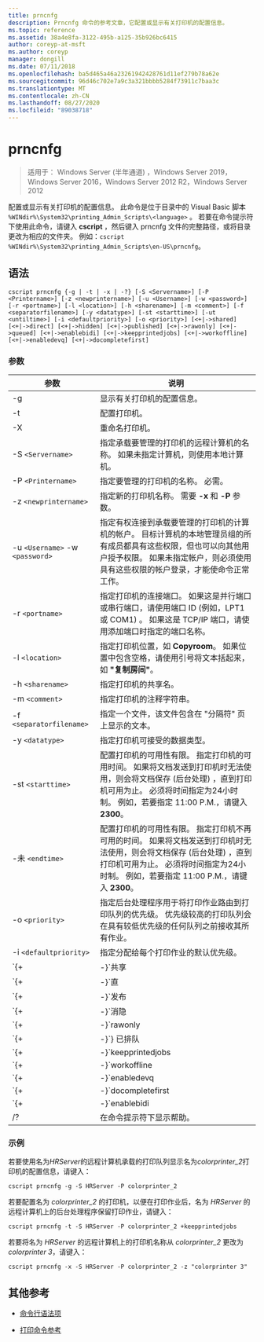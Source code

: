 ```yaml
---
title: prncnfg
description: Prncnfg 命令的参考文章，它配置或显示有关打印机的配置信息。
ms.topic: reference
ms.assetid: 38a4e8fa-3122-495b-a125-35b926bc6415
author: coreyp-at-msft
ms.author: coreyp
manager: dongill
ms.date: 07/11/2018
ms.openlocfilehash: ba5d465a46a23261942428761d11ef279b78a62e
ms.sourcegitcommit: 96d46c702e7a9c3a321bbbb5284f73911c7baa3c
ms.translationtype: MT
ms.contentlocale: zh-CN
ms.lasthandoff: 08/27/2020
ms.locfileid: "89038718"
---
```

# <a name="prncnfg"></a>prncnfg

> 适用于： Windows Server (半年通道) ，Windows Server 2019，Windows Server 2016，Windows Server 2012 R2，Windows Server 2012

配置或显示有关打印机的配置信息。 此命令是位于目录中的 Visual Basic 脚本 `%WINdir%\System32\printing_Admin_Scripts\<language>` 。 若要在命令提示符下使用此命令，请键入 **cscript** ，然后键入 prncnfg 文件的完整路径，或将目录更改为相应的文件夹。 例如：`cscript %WINdir%\System32\printing_Admin_Scripts\en-US\prncnfg`。

## <a name="syntax"></a>语法

```
cscript prncnfg {-g | -t | -x | -?} [-S <Servername>] [-P <Printername>] [-z <newprintername>] [-u <Username>] [-w <password>] [-r <portname>] [-l <location>] [-h <sharename>] [-m <comment>] [-f <separatorfilename>] [-y <datatype>] [-st <starttime>] [-ut <untiltime>] [-i <defaultpriority>] [-o <priority>] [<+|->shared] [<+|->direct] [<+|->hidden] [<+|->published] [<+|->rawonly] [<+|->queued] [<+|->enablebidi] [<+|->keepprintedjobs] [<+|->workoffline] [<+|->enabledevq] [<+|->docompletefirst]
```

### <a name="parameters"></a>参数

| 参数 | 说明 |
|--|--|
| -g | 显示有关打印机的配置信息。 |
| -t | 配置打印机。 |
| -X | 重命名打印机。 |
| -S `<Servername>` | 指定承载要管理的打印机的远程计算机的名称。 如果未指定计算机，则使用本地计算机。 |
| -P `<Printername>` | 指定要管理的打印机的名称。 必需。 |
| -z `<newprintername>` | 指定新的打印机名称。 需要 **-x** 和 **-P** 参数。 |
| -u `<Username>` -w `<password>` | 指定有权连接到承载要管理的打印机的计算机的帐户。 目标计算机的本地管理员组的所有成员都具有这些权限，但也可以向其他用户授予权限。 如果未指定帐户，则必须使用具有这些权限的帐户登录，才能使命令正常工作。 |
| -r `<portname>` | 指定打印机的连接端口。 如果这是并行端口或串行端口，请使用端口 ID (例如，LPT1 或 COM1) 。 如果这是 TCP/IP 端口，请使用添加端口时指定的端口名称。 |
| -l `<location>` | 指定打印机位置，如 **Copyroom**。 如果位置中包含空格，请使用引号将文本括起来，如 **"复制房间"**。|
| -h `<sharename>` | 指定打印机的共享名。 |
| -m `<comment>` | 指定打印机的注释字符串。 |
| -f `<separatorfilename>` | 指定一个文件，该文件包含在 "分隔符" 页上显示的文本。 |
| -y `<datatype>` | 指定打印机可接受的数据类型。 |
| -st `<starttime>` | 配置打印机的可用性有限。 指定打印机的可用时间。 如果将文档发送到打印机时无法使用，则会将文档保存 (后台处理) ，直到打印机可用为止。 必须将时间指定为24小时制。 例如，若要指定 11:00 P.M.，请键入 **2300**。 |
| -未 `<endtime>` | 配置打印机的可用性有限。 指定打印机不再可用的时间。 如果将文档发送到打印机时无法使用，则会将文档保存 (后台处理) ，直到打印机可用为止。 必须将时间指定为24小时制。 例如，若要指定 11:00 P.M.，请键入 **2300**。 |
| -o `<priority>` | 指定后台处理程序用于将打印作业路由到打印队列的优先级。 优先级较高的打印队列会在具有较低优先级的任何队列之前接收其所有作业。 |
| -i `<defaultpriority>` | 指定分配给每个打印作业的默认优先级。 |
| `{+|-}`共享 | 指定是否在网络上共享此打印机。 |
| `{+|-}`直 | 指定是否应将文档直接发送到打印机而不进行后台处理。 |
| `{+|-}`发布 | 指定是否应在 active directory 中发布此打印机。 如果您发布打印机，其他用户可以根据其位置和功能 (例如彩色打印和装订) 搜索该打印机。 |
| `{+|-}`消隐 | Reserved 函数。 |
| `{+|-}`rawonly | 指定是否只有原始数据打印作业可以在此队列中进行后台处理。 |
| `{+|-}`} 已排队 | 指定在文档的最后一页进行后台处理之前，打印机不应该开始打印。 打印程序在文档完成打印之前不可用。 但是，使用此参数可确保整个文档可用于打印机。 |
| `{+|-}`keepprintedjobs | 指定后台处理程序在打印后是否应保留文档。 启用此选项后，用户可以从打印队列（而不是打印程序）将文档提交到打印机。 |
| `{+|-}`workoffline | 指定如果计算机未连接到网络，用户是否能够将打印作业发送到打印队列。 |
| `{+|-}`enabledevq | 指定打印作业是否不符合打印机设置 (例如，假脱机到非 PostScript 打印机的 PostScript 文件) 应保留在队列中，而不是打印。 |
| `{+|-}`docompletefirst | 指定后台处理程序是否应发送具有较低优先级的打印作业，该作业在发送具有较高优先级且未完成后台处理的打印作业之前已经完成后台处理。 如果启用此选项，并且没有文档完成后台处理，则后台处理程序将在较小的文档之前发送更大的文档。 如果要以作业优先级的成本最大程度地提高打印机效率，则应启用此选项。 如果禁用此选项，则后台处理程序始终首先向其各自的队列发送更高优先级的作业。 |
| `{+|-}`enablebidi | 指定打印机是否将状态信息发送到后台处理程序。 |
| /? | 在命令提示符下显示帮助。 |

### <a name="examples"></a>示例

若要使用名为*HRServer*的远程计算机承载的打印队列显示名为*colorprinter_2*打印机的配置信息，请键入：

```
cscript prncnfg -g -S HRServer -P colorprinter_2
```

若要配置名为 *colorprinter_2* 的打印机，以便在打印作业后，名为 *HRServer* 的远程计算机上的后台处理程序保留打印作业，请键入：

```
cscript prncnfg -t -S HRServer -P colorprinter_2 +keepprintedjobs
```

若要将名为 *HRServer* 的远程计算机上的打印机名称从 *colorprinter_2* 更改为 *colorprinter 3*，请键入：

```
cscript prncnfg -x -S HRServer -P colorprinter_2 -z "colorprinter 3"
```

## <a name="additional-references"></a>其他参考

- [命令行语法项](command-line-syntax-key.md)

- [打印命令参考](print-command-reference.md)
